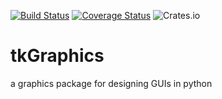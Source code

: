 [![Build Status](https://travis-ci.org/ttinies/tkGraphics.svg?branch=master)](https://travis-ci.org/ttinies/tkGraphics)
[![Coverage Status](https://coveralls.io/repos/github/ttinies/tkGraphics/badge.svg?branch=master)](https://coveralls.io/github/ttinies/tkGraphics?branch=master)
![Crates.io](https://img.shields.io/crates/l/rustc-serialize.svg)

# tkGraphics
a graphics package for designing GUIs in python
